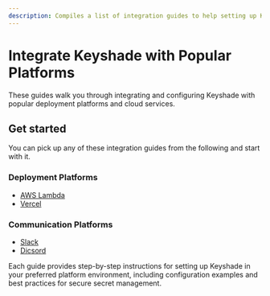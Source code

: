 ```yaml
---
description: Compiles a list of integration guides to help setting up Keyshade with popular deployment platforms
---
```


# Integrate Keyshade with Popular Platforms

These guides walk you through integrating and configuring Keyshade with popular deployment platforms and cloud services.

## Get started

You can pick up any of these integration guides from the following and start with it.

### Deployment Platforms
- [AWS Lambda](/docs/integration/platforms/set-up-with-aws.md)
- [Vercel](/docs/integration/platforms/set-up-with-vercel.md)

### Communication Platforms
- [Slack](/docs/integration/platforms/set-up-with-slack.md)
- [Dicsord](/docs/integration/platforms/set-up-with-discord.md)

Each guide provides step-by-step instructions for setting up Keyshade in your preferred platform environment, including configuration examples and best practices for secure secret management.